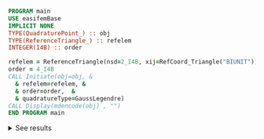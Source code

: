 ```fortran
PROGRAM main
USE easifemBase
IMPLICIT NONE
TYPE(QuadraturePoint_) :: obj
TYPE(ReferenceTriangle_) :: refelem
INTEGER(I4B) :: order

refelem = ReferenceTriangle(nsd=2_I4B, xij=RefCoord_Triangle("BIUNIT"))
order = 4_I4B
CALL Initiate(obj=obj, &
  & refelem=refelem, &
  & order=order,  &
  & quadratureType=GaussLegendre)
CALL Display(mdencode(obj) , "")
END PROGRAM main
```

<details>
<summary>See results</summary>
<div>

|  |   |  |  |  |  |  |
| --- |  --- |  --- |  --- |  --- |  --- |  --- |
| x1 | -0.81685 | 0.6337 | -0.81685 | -0.1081 | -0.1081 | -0.78379 |
| x2 | -0.81685 | -0.81685 | 0.6337 | -0.78379 | -0.1081 | -0.1081 |
| w | 0.2199 | 0.2199 | 0.2199 | 0.44676 | 0.44676 | 0.44676 |

</div>
</details>
